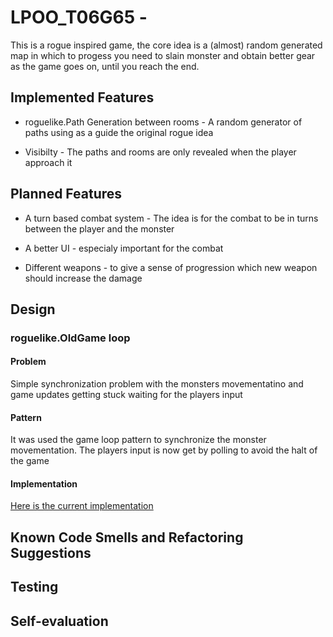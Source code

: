 # LPOO_T06G65 - <project name>

This is a rogue inspired game, the core idea is a (almost) random generated map in which to progess 
you need to slain monster and obtain better gear as the game goes on, until you reach the end.

## Implemented Features

- roguelike.Path Generation between rooms - A random generator of paths using as a guide the original rogue idea

- Visibilty - The paths and rooms are only revealed when the player approach it

## Planned Features

- A turn based combat system - The idea is for the combat to be in turns between the player and the monster

- A better UI - especialy important for the combat

- Different weapons - to give a sense of progression which new weapon should increase the damage

## Design

### roguelike.OldGame loop

#### Problem

Simple synchronization problem with the monsters movementatino and game updates getting stuck waiting for the players input 

#### Pattern 

It was used the game loop pattern to synchronize the monster movementation. The players input is now get by polling to avoid the halt of the game

#### Implementation

[Here is the current implementation](https://github.com/FEUP-LPOO-2021/lpoo-2021-g65/blob/780842bade1c547aadfa3133323daada60157523/src/main/java/roguelike.OldGame.java#L51-L74)

## Known Code Smells and Refactoring Suggestions

## Testing

## Self-evaluation
